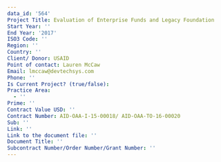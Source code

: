 ```yaml
---
data_id: '564'
Project Title: Evaluation of Enterprise Funds and Legacy Foundation
Start Year: ''
End Year: '2017'
ISO3 Code: ''
Region: ''
Country: ''
Client/ Donor: USAID
Point of contact: Lauren McCaw
Email: lmccaw@devtechsys.com
Phone: ''
Is Current Project? (true/false): 
Practice Area:
  - ''
Prime: ''
Contract Value USD: ''
Contract Number: AID-OAA-I-15-00018/ AID-OAA-TO-16-00020
Sub: ''
Link: ''
Link to the document file: ''
Document Title: ''
Subcontract Number/Order Number/Grant Number: ''
---
```



